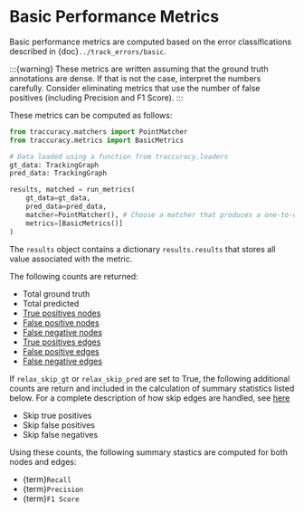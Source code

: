 # Basic Performance Metrics

Basic performance metrics are computed based on the error classifications described in {doc}`../track_errors/basic`.

:::{warning}
These metrics are written assuming that the ground truth annotations are dense. If that is not the case, interpret the numbers carefully. Consider eliminating metrics that use the number of false positives (including Precision and F1 Score).
:::

These metrics can be computed as follows:
```python
from traccuracy.matchers import PointMatcher
from traccuracy.metrics import BasicMetrics

# Data loaded using a function from traccuracy.loaders
gt_data: TrackingGraph
pred_data: TrackingGraph

results, matched = run_metrics(
    gt_data=gt_data,
    pred_data=pred_data,
    matcher=PointMatcher(), # Choose a matcher that produces a one-to-one mapping
    metrics=[BasicMetrics()]
)
```

The `results` object contains a dictionary `results.results` that stores all value associated with the metric.

The following counts are returned:

- Total ground truth
- Total predicted
- [True positives nodes](basic-node-tp)
- [False positive nodes](basic-node-fp)
- [False negative nodes](basic-node-fn)
- [True positives edges](basic-edge-tp)
- [False positive edges](basic-edge-fp)
- [False negative edges](basic-edge-fn)

If `relax_skip_gt` or `relax_skip_pred` are set to True, the following additional counts are return and included in the calculation of summary statistics listed below. For a complete description of how skip edges are handled, see [here](basic-skip-edge)

- Skip true positives
- Skip false positives
- Skip false negatives

Using these counts, the following summary stastics are computed for both nodes and edges:

- {term}`Recall`
- {term}`Precision`
- {term}`F1 Score`
